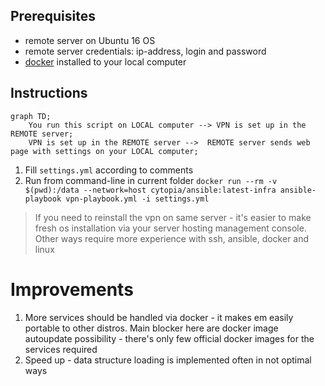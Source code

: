 ## Prerequisites
- remote server on Ubuntu 16 OS
- remote server credentials: ip-address, login and password
- [docker](https://www.docker.com/) installed to your local computer

## Instructions
```mermaid
graph TD;
    You run this script on LOCAL computer --> VPN is set up in the REMOTE server;
    VPN is set up in the REMOTE server -->  REMOTE server sends web page with settings on your LOCAL computer;
```
1. Fill `settings.yml` according to comments
2. Run from command-line in current folder `docker run --rm -v $(pwd):/data --network=host cytopia/ansible:latest-infra ansible-playbook vpn-playbook.yml -i settings.yml`
> If you need to reinstall the vpn on same server - it's easier to make fresh os installation via your server hosting management console. 
> Other ways require more experience with ssh, ansible, docker and linux
# Improvements
1. More services should be handled via docker - it makes em easily portable to other distros. Main blocker here are docker image autoupdate possibility - there's only few official docker images for the services required
2. Speed up - data structure loading is implemented often in not optimal ways
